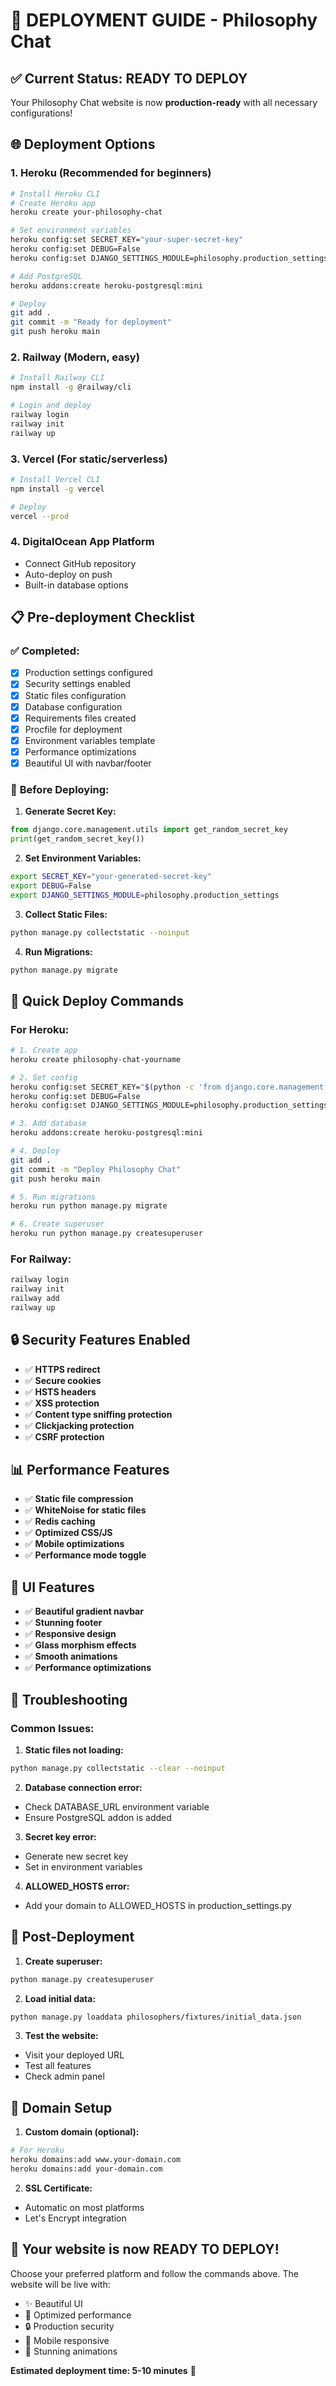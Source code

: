# 🚀 DEPLOYMENT GUIDE - Philosophy Chat

## ✅ **Current Status: READY TO DEPLOY**

Your Philosophy Chat website is now **production-ready** with all necessary configurations!

## 🌐 **Deployment Options**

### 1. **Heroku** (Recommended for beginners)
```bash
# Install Heroku CLI
# Create Heroku app
heroku create your-philosophy-chat

# Set environment variables
heroku config:set SECRET_KEY="your-super-secret-key"
heroku config:set DEBUG=False
heroku config:set DJANGO_SETTINGS_MODULE=philosophy.production_settings

# Add PostgreSQL
heroku addons:create heroku-postgresql:mini

# Deploy
git add .
git commit -m "Ready for deployment"
git push heroku main
```

### 2. **Railway** (Modern, easy)
```bash
# Install Railway CLI
npm install -g @railway/cli

# Login and deploy
railway login
railway init
railway up
```

### 3. **Vercel** (For static/serverless)
```bash
# Install Vercel CLI
npm install -g vercel

# Deploy
vercel --prod
```

### 4. **DigitalOcean App Platform**
- Connect GitHub repository
- Auto-deploy on push
- Built-in database options

## 📋 **Pre-deployment Checklist**

### ✅ **Completed:**
- [x] Production settings configured
- [x] Security settings enabled
- [x] Static files configuration
- [x] Database configuration
- [x] Requirements files created
- [x] Procfile for deployment
- [x] Environment variables template
- [x] Performance optimizations
- [x] Beautiful UI with navbar/footer

### 🔧 **Before Deploying:**

1. **Generate Secret Key:**
```python
from django.core.management.utils import get_random_secret_key
print(get_random_secret_key())
```

2. **Set Environment Variables:**
```bash
export SECRET_KEY="your-generated-secret-key"
export DEBUG=False
export DJANGO_SETTINGS_MODULE=philosophy.production_settings
```

3. **Collect Static Files:**
```bash
python manage.py collectstatic --noinput
```

4. **Run Migrations:**
```bash
python manage.py migrate
```

## 🎯 **Quick Deploy Commands**

### **For Heroku:**
```bash
# 1. Create app
heroku create philosophy-chat-yourname

# 2. Set config
heroku config:set SECRET_KEY="$(python -c 'from django.core.management.utils import get_random_secret_key; print(get_random_secret_key())')"
heroku config:set DEBUG=False
heroku config:set DJANGO_SETTINGS_MODULE=philosophy.production_settings

# 3. Add database
heroku addons:create heroku-postgresql:mini

# 4. Deploy
git add .
git commit -m "Deploy Philosophy Chat"
git push heroku main

# 5. Run migrations
heroku run python manage.py migrate

# 6. Create superuser
heroku run python manage.py createsuperuser
```

### **For Railway:**
```bash
railway login
railway init
railway add
railway up
```

## 🔒 **Security Features Enabled**

- ✅ **HTTPS redirect**
- ✅ **Secure cookies**
- ✅ **HSTS headers**
- ✅ **XSS protection**
- ✅ **Content type sniffing protection**
- ✅ **Clickjacking protection**
- ✅ **CSRF protection**

## 📊 **Performance Features**

- ✅ **Static file compression**
- ✅ **WhiteNoise for static files**
- ✅ **Redis caching**
- ✅ **Optimized CSS/JS**
- ✅ **Mobile optimizations**
- ✅ **Performance mode toggle**

## 🎨 **UI Features**

- ✅ **Beautiful gradient navbar**
- ✅ **Stunning footer**
- ✅ **Responsive design**
- ✅ **Glass morphism effects**
- ✅ **Smooth animations**
- ✅ **Performance optimizations**

## 🐛 **Troubleshooting**

### **Common Issues:**

1. **Static files not loading:**
```bash
python manage.py collectstatic --clear --noinput
```

2. **Database connection error:**
- Check DATABASE_URL environment variable
- Ensure PostgreSQL addon is added

3. **Secret key error:**
- Generate new secret key
- Set in environment variables

4. **ALLOWED_HOSTS error:**
- Add your domain to ALLOWED_HOSTS in production_settings.py

## 🎉 **Post-Deployment**

1. **Create superuser:**
```bash
python manage.py createsuperuser
```

2. **Load initial data:**
```bash
python manage.py loaddata philosophers/fixtures/initial_data.json
```

3. **Test the website:**
- Visit your deployed URL
- Test all features
- Check admin panel

## 📱 **Domain Setup**

1. **Custom domain (optional):**
```bash
# For Heroku
heroku domains:add www.your-domain.com
heroku domains:add your-domain.com
```

2. **SSL Certificate:**
- Automatic on most platforms
- Let's Encrypt integration

## 🎯 **Your website is now READY TO DEPLOY!**

Choose your preferred platform and follow the commands above. The website will be live with:
- ✨ Beautiful UI
- 🚀 Optimized performance  
- 🔒 Production security
- 📱 Mobile responsive
- 🎨 Stunning animations

**Estimated deployment time: 5-10 minutes** 🚀